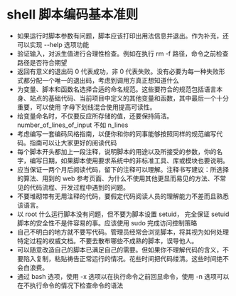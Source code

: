 <!--
 * @Author: wolf-li
 * @Date: 2024-11-02 11:10:37
 * @LastEditTime: 2024-11-02 11:43:40
 * @LastEditors: wolf-li
 * @Description: 
 * @FilePath: /note/src/Linux/脚本/shell脚本编码基本准则.md
 * talk is cheep show me your code.
-->
# shell 脚本编码基本准则

* 如果运行时脚本参数有问题，脚本应该打印出用法信息并退出。作为补充，还可以实现 --help 选项功能
* 验证输入，对派生值进行合理性检查。例如在执行 rm -f 路径，命令之前检查路径是否符合期望
* 返回有意义的退出码 0 代表成功，非 0 代表失败。没有必要为每一种失败形式都分配一个唯一的退出码，考虑到调用方真正想知道什么
* 为变量、脚本和函数名选择合适的命名规范。这些要符合的规范包括语言本身、站点的基础代码、当前项目中定义的其他变量和函数，其中最后一个十分重要，可以使用 字母下划线混合使用提高可读性。
* 给变量命名时，不仅要反应所存储的值，还要保持简洁。number_of_lines_of_input 不如 n_lines
* 考虑编写一套编码风格指南，以便你和你的同事能够按照同样的规范编写代码。指南可以让大家更好的阅读代码
* 每个脚本开头都加上一段注释，说明脚本的用途以及所接受的参数，你的名字，编写日期，如果脚本使用要求系统中的非标准工具、库或模块也要说明。
* 应当保证一两个月后阅读代码，留下的注释可以理解。注释书写建议：所选择的算法、用到的 web 参考页面、为什么不使用其他更显而易见的方法、不常见的代码流程、开发过程中遇到的问题。
* 不要堆砌带有无用注释的代码，要假定代码阅读人员的理解能力不差而且熟悉该语言。
* 以 root 什么运行脚本没有问题，但不要为脚本设置 setuid， 完全保证 setuid 脚本的安全性不是件容易的事。应该使用 sudo 完成访问控制策略
* 自己不明白的地方就不要写代码。管理员经常会浏览脚本，将其视为如何处理特定过程的权威文档。不要去散布哪些不成熟的脚本，误导他人。
* 可以随意改造自己的脚本已满足自己的需要。但如果你不理解代码的含义，不要陷入复制，粘贴祷告正常运行的情况。花些时间把代码缕清。这些时间绝不会白浪费。
* 通过 bash 选项，使用 -x 选项以在执行命令之前回显命令，使用 -n 选项可以在不执行命令的情况下检查命令的语法
